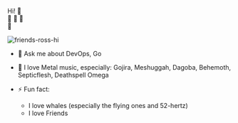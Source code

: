 Hi! 🤘  
🐋 🐳 🦕  
🎸

![friends-ross-hi](https://c.tenor.com/mZO_FZIjgTgAAAAM/ross-friends.gif)

- 💬 Ask me about DevOps, Go
- 🤘 I love Metal music, especially: Gojira, Meshuggah, Dagoba, Behemoth, Septicflesh, Deathspell Omega

- ⚡ Fun fact:
  - I love whales (especially the flying ones and 52-hertz)
  - I love Friends


<!--
**mehmetka/mehmetka** is a ✨ _special_ ✨ repository because its `README.md` (this file) appears on your GitHub profile.

Here are some ideas to get you started:

- 🔭 I’m currently working on ...
- 🌱 I’m currently learning ...
- 👯 I’m looking to collaborate on ...
- 🤔 I’m looking for help with ...

- 📫 How to reach me: ...
- 😄 Pronouns: ...

-->
